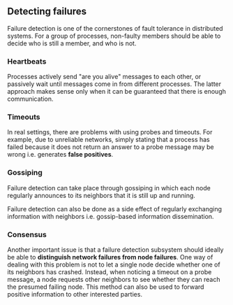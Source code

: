 ## Detecting failures

Failure detection is one of the cornerstones of fault tolerance in distributed systems. For a group of processes, non-faulty members should be able to decide who is still a member, and who is not.

### Heartbeats

Processes actively send "are you alive" messages to each other, or passively wait until messages come in from different processes. The latter approach makes sense only when it can be guaranteed that there is enough communication.

### Timeouts

In real settings, there are problems with using probes and timeouts. For example, due to unreliable networks, simply stating that a process has failed because it does not return an answer to a probe message may be wrong i.e. generates **false positives**.

### Gossiping

Failure detection can take place through gossiping in which each node regularly announces to its neighbors that it is still up and running.

Failure detection can also be done as a side effect of regularly exchanging information with neighbors i.e. gossip-based information dissemination.

### Consensus

Another important issue is that a failure detection subsystem should ideally be able to **distinguish network failures from node failures**. One way of dealing with this problem is not to let a single node decide whether one of its neighbors has crashed. Instead, when noticing a timeout on a probe message, a node requests other neighbors to see whether they can reach the presumed failing node. This method can also be used to forward positive information to other interested parties.
